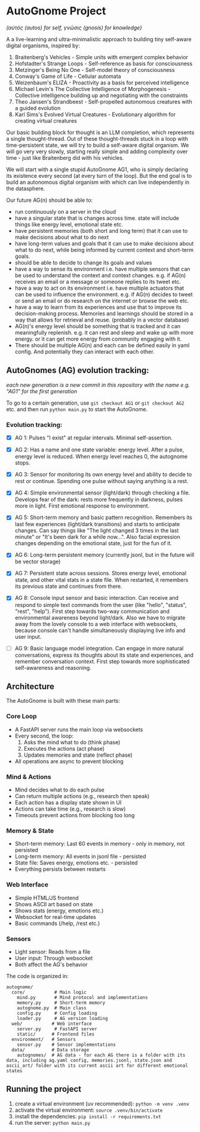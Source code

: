 # AutoGnome Project

_(αὐτός (autos) for self, γνῶσις (gnosis) for knowledge)_

A a live-learning and ultra-minimalistic approach to building tiny self-aware digital organisms, inspired by:

1. Braitenberg's Vehicles - Simple units with emergent complex behavior
2. Hofstadter's Strange Loops - Self-reference as basis for consciousness
3. Metzinger's Being No One - Self-model theory of consciousness
4. Conway's Game of Life - Cellular automata
5. Weizenbaum's ELIZA - Proactivity as a basis for perceived intelligence
6. Michael Levin's The Collective Intelligence of Morphogenesis - Collective intelligence building up and negotiating with the constraints
7. Theo Jansen's Strandbeest - Self-propelled autonomous creatures with a guided evolution
8. Karl Sims's Evolved Virtual Creatures - Evolutionary algorithm for creating virtual creatures

Our basic building block for thought is an LLM completion, which represents a single thought-thread. Out of these thought-threads stuck in a loop with time-persistent state, we will try to build a self-aware digital organism. We will go very very slowly, starting really simple and adding complexity over time - just like Braitenberg did with his vehicles.

We will start with a single stupid AutoGnome AG1, who is simply declaring its existence every second (at every turn of the loop).
But the end goal is to build an autonomous digital organism with which can live independently in the datasphere.

Our future AG(n) should be able to:
- run continuously on a server in the cloud
- have a singular state that is changes across time. state will include things like energy level, emotional state etc.
- have persistent memories (both short and long term) that it can use to make decisions about what to do next
- have long-term values and goals that it can use to make decisions about what to do next, while being informed by current context and short-term goals.
- should be able to decide to change its goals and values
- have a way to sense its environment i.e. have multiple sensors that can be used to understand the context and context changes. e.g. if AG(n) receives an email or a message or someone replies to its tweet etc.
- have a way to act on its environment i.e. have multiple actuators that can be used to influence the environment. e.g. if AG(n) decides to tweet or send an email or do research on the internet or browse the web etc.
- have a way to learn from its experiences and use that to improve its decision-making process. Memories and learnings should be stored in a way that allows for retrieval and reuse. (probably in a vector database)
- AG(n)'s energy level should be something that is tracked and it can meaningfully replenish. e.g. it can rest and sleep and wake up with more energy. or it can get more energy from community engaging with it.
- There should be multiple AG(n) and each can be defined easily in yaml config. And potentially they can interact with each other.



## AutoGnomes (AG) evolution tracking:

_each new generation is a new commit in this repository with the name e.g. "AG1" for the first generation_

To go to a certain generation, use `git checkout AG1` or `git checkout AG2` etc. and then run `python main.py` to start the AutoGnome.

### Evolution tracking:

 - [x] AG 1: Pulses "I exist" at regular intervals. Minimal self-assertion.
 - [x] AG 2: Has a name and one state variable: energy level. After a pulse, energy level is reduced. When energy level reaches 0, the autognome stops.
 - [x] AG 3: Sensor for monitoring its own energy level and ability to decide to rest or continue. Spending one pulse without saying anything is a rest.
 - [x] AG 4: Simple environmental sensor (light/dark) through checking a file. Develops fear of the dark: rests more frequently in darkness, pulses more in light. First emotional response to environment.
 - [x] AG 5: Short-term memory and basic pattern recognition. Remembers its last few experiences (light/dark transitions) and starts to anticipate changes. Can say things like "The light changed 3 times in the last minute" or "It's been dark for a while now...". Also facial expression changes depending on the emotional state, just for the fun of it.
 - [x] AG 6: Long-term persistent memory (currently jsonl, but in the future will be vector storage)
 - [x] AG 7: Persistent state across sessions. Stores energy level, emotional state, and other vital stats in a state file. When restarted, it remembers its previous state and continues from there.
 - [x] AG 8: Console input sensor and basic interaction. Can receive and respond to simple text commands from the user (like "hello", "status", "rest", "help"). First step towards two-way communication and environmental awareness beyond light/dark. Also we have to migrate away from the lovely console to a web interface with websockets, because console can't handle simultaneously displaying live info and user input.
 - [ ] AG 9: Basic language model integration. Can engage in more natural conversations, express its thoughts about its state and experiences, and remember conversation context. First step towards more sophisticated self-awareness and reasoning.


## Architecture

The AutoGnome is built with these main parts:

### Core Loop
- A FastAPI server runs the main loop via websockets
- Every second, the loop:
  1. Asks the mind what to do (think phase)
  2. Executes the actions (act phase)
  3. Updates memories and state (reflect phase)
- All operations are async to prevent blocking

### Mind & Actions
- Mind decides what to do each pulse
- Can return multiple actions (e.g., research then speak)
- Each action has a display state shown in UI
- Actions can take time (e.g., research is slow)
- Timeouts prevent actions from blocking too long

### Memory & State
- Short-term memory: Last 60 events in memory - only in memory, not persisted
- Long-term memory: All events in jsonl file - persisted
- State file: Saves energy, emotions etc. - persisted
- Everything persists between restarts

### Web Interface
- Simple HTML/JS frontend
- Shows ASCII art based on state
- Shows stats (energy, emotions etc.)
- Websocket for real-time updates
- Basic commands (/help, /rest etc.)

### Sensors
- Light sensor: Reads from a file
- User input: Through websocket
- Both affect the AG's behavior

The code is organized in:

```
autognome/
  core/           # Main logic
    mind.py       # Mind protocol and implementations
    memory.py     # Short-term memory
    autognome.py  # Main class
    config.py     # Config loading
    loader.py     # AG version loading
  web/           # Web interface
    server.py     # FastAPI server
    static/      # Frontend files
  environment/   # Sensors
    sensor.py    # Sensor implementations
  data/          # Data storage
    autognomes/  # AG data - for each AG there is a folder with its data, including ag.yaml config, memories.jsonl, state.json and ascii_art/ folder with its current ascii art for different emotional states
```

## Running the project

1. create a virtual environment (uv recommended): `python -m venv .venv`
2. activate the virtual environment: `source .venv/bin/activate`
3. install the dependencies: `pip install -r requirements.txt`
4. run the server: `python main.py`
